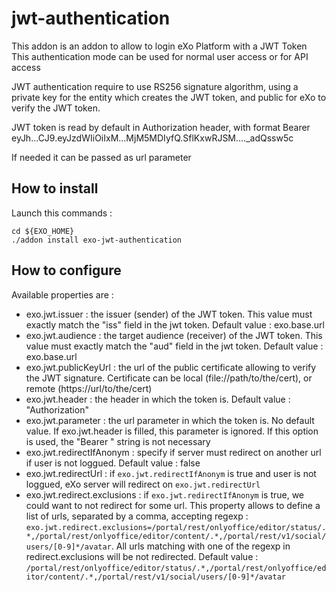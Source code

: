 # jwt-authentication

This addon is an addon to allow to login eXo Platform with a JWT Token
This authentication mode can be used for normal user access or for API access

JWT authentication require to use RS256 signature algorithm, using a private key for the entity which creates the JWT token, and public for eXo to verify the JWT token.

JWT token is read by default in Authorization header, with format 
Bearer eyJh...CJ9.eyJzdWIiOiIxM...MjM5MDIyfQ.SflKxwRJSM...._adQssw5c

If needed it can be passed as url parameter

## How to install
Launch this commands :
```
cd ${EXO_HOME}
./addon install exo-jwt-authentication
```


## How to configure

Available properties are :

- exo.jwt.issuer : the issuer (sender) of the JWT token. This value must exactly match the "iss" field in the jwt token. Default value : exo.base.url
- exo.jwt.audience : the target audience (receiver) of the JWT token. This value must exactly match the "aud" field in the jwt token. Default value : exo.base.url
- exo.jwt.publicKeyUrl : the url of the public certificate allowing to verify the JWT signature. Certificate can be local (file://path/to/the/cert), or remote (https://url/to/the/cert)
- exo.jwt.header : the header in which the token is. Default value : "Authorization"
- exo.jwt.parameter : the url parameter in which the token is. No default value. If exo.jwt.header is filled, this parameter is ignored. If this option is used, the "Bearer " string is not necessary
- exo.jwt.redirectIfAnonym : specify if server must redirect on another url if user is not loggued. Default value : false
- exo.jwt.redirectUrl : if `exo.jwt.redirectIfAnonym` is true and user is not loggued, eXo server will redirect on `exo.jwt.redirectUrl`
- exo.jwt.redirect.exclusions : if `exo.jwt.redirectIfAnonym` is true, we could want to not redirect for some url. This property allows to define a list of urls, separated by a comma, accepting regexp : `exo.jwt.redirect.exclusions=/portal/rest/onlyoffice/editor/status/.*,/portal/rest/onlyoffice/editor/content/.*,/portal/rest/v1/social/users/[0-9]*/avatar`. All urls matching with one of the regexp in redirect.exclusions will be not redirected. Default value : `/portal/rest/onlyoffice/editor/status/.*,/portal/rest/onlyoffice/editor/content/.*,/portal/rest/v1/social/users/[0-9]*/avatar`

